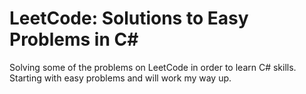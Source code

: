 # LeetCode: Solutions to Easy Problems in C#

Solving some of the problems on LeetCode in order to learn C# skills. Starting with easy problems and will work my way up.
